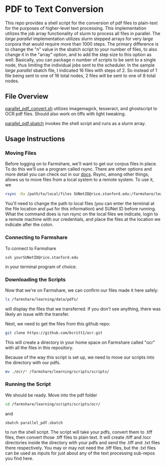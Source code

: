 # PDF to Text Conversion

This repo provides a shell script for the conversion of pdf files to plain-text for the purposes of higher-level text processing. This implementation utilizes the job array functionality of slurm to process all files in parallel. 
The *large parallel* implementation utilizes slurm stepped arrays for very large corpora that would require more than 1000 steps. The primary difference is to change the "n" value in the sbatch script to your number of files, to also change it in the "array" option, and to add the step size to this option as well. Basically, you can package n number of scripts to be sent to a single node, thus limiting the individual jobs sent to the scheduler. In the sample *large parallel* sbatch file, I indicated 16 files with steps of 2. So instead of 1 file being sent to one of 16 total nodes, 2 files will be sent to one of 8 total nodes. 

## File Overview

[parallel_pdf_convert.sh](parallel_pdf_convert.sh) utilizes imagemagick, tesseract, and ghostscript to OCR pdf files. Should also work on tiffs with light tweaking.

[parallel_pdf.sbatch](parallel_pdf.sbatch) invokes the shell script and runs as a slurm array. 

## Usage Instructions

### Moving Files

Before logging on to Farmshare, we'll want to get our corpus files in place. To do this we'll use a program called rsync. There are other options and more detail you can check out in our [docs](https://www.sherlock.stanford.edu/docs/storage/data-transfer/). Rsync, among other things, allows us to move files from a local system to a remote system. To use it, we
```bash
rsync -Ra /path/to/local/files SUNetID@rice.stanford.edu:/farmshare/learning/data/pdfs/
```

You'll need to change the path to local files (you can enter the terminal at the file location and ```pwd``` for this information) and SUNet ID before running. What the command does is run rsync on the local files we indicate, login to a remote machine with our credentials, and place the files at the location we indicate after the colon.

### Connecting to Farmshare

To connect to Farmshare
```
ssh yourSUNetID@rice.stanford.edu
```
in your terminal program of choice. 

### Downloading the Scripts

Now that we're on Farmshare, we can confirm our files made it here safely:
```bash
ls /farmshare/learning/data/pdfs/
```

will display the files that we transferred. If you don't see anything, there was likely an issue with the transfer.

Next, we need to get the files from this github repo:
```bash
git clone https://github.com/bcritt1/ocr.git
```

This will create a directory in your home space on Farmshare called "ocr" with all the files in this repository.

Because of the way this script is set up, we need to move our scripts into the directory with our pdfs.
```bash
mv ./ocr/* /farmshare/learning/scripts/scripts/
```

### Running the Script

We should be ready. Move into the pdf folder
```bash
cd /farmshare/learning/scripts/scripts/ocr/
```
and
```
sbatch parallel_pdf.sbatch
```
to run the shell script. The script will take your pdfs, convert them to .tiff files, then convert those .tiff files to plain text. It will create /tiff and /ocr directories inside the directory with your pdfs and send the .tiff and 
.txt files there respectively. You may or may not need the .tiff files, but the .txt files can be used as inputs for just about any of the text processing sub-repos you find here. 
